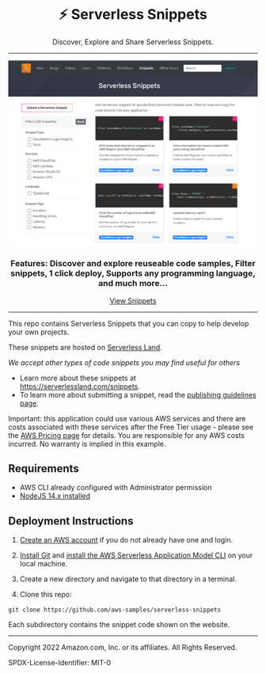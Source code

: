 <div align="center">

<h1>⚡️ Serverless Snippets</h1>
<p>Discover, Explore and Share Serverless Snippets.</>

<hr />

<img alt="header" src="./snippets.png" />

  <h3>Features: Discover and explore reuseable code samples, Filter snippets, 1 click deploy, Supports any programming language, and much more...</h3>

 [View Snippets](https://serverlessland.com/snippets)

</div>

<hr/>

This repo contains Serverless Snippets that you can copy to help develop your own projects.

These snippets are hosted on [Serverless Land](https://serverlessland.com/snippets).

_We accept other types of code snippets you may find useful for others_

- Learn more about these snippets at https://serverlessland.com/snippets.
- To learn more about submitting a snippet, read the [publishing guidelines page](https://github.com/aws-samples/serverless-snippets/blob/main/PUBLISHING.md).

Important: this application could use various AWS services and there are costs associated with these services after the Free Tier usage - please see the [AWS Pricing page](https://aws.amazon.com/pricing/) for details. You are responsible for any AWS costs incurred. No warranty is implied in this example.

## Requirements

* AWS CLI already configured with Administrator permission
* [NodeJS 14.x installed](https://nodejs.org/en/download/)

## Deployment Instructions

1. [Create an AWS account](https://portal.aws.amazon.com/gp/aws/developer/registration/index.html) if you do not already have one and login.

1. [Install Git](https://git-scm.com/book/en/v2/Getting-Started-Installing-Git) and [install the AWS Serverless Application Model CLI](https://docs.aws.amazon.com/serverless-application-model/latest/developerguide/serverless-sam-cli-install.html) on your local machine.

1. Create a new directory and navigate to that directory in a terminal.

1. Clone this repo:

```
git clone https://github.com/aws-samples/serverless-snippets
```

Each subdirectory contains the snippet code shown on the website.

----
Copyright 2022 Amazon.com, Inc. or its affiliates. All Rights Reserved.

SPDX-License-Identifier: MIT-0
